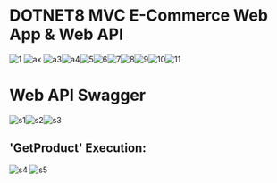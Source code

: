 # DOTNET8 MVC E-Commerce Web App & Web API
![1](https://github.com/duhanboblanli/DOTNET8-MVC-E-Commerce-Web-App/assets/77344408/1fed9b20-9cd2-4f70-87b7-81955963ebf5)
![ax](https://github.com/duhanboblanli/DOTNET8-MVC-E-Commerce-Web-App/assets/77344408/fce51178-c159-43a8-ab0e-2c5479497d84)
![a3](https://github.com/duhanboblanli/DOTNET8-MVC-E-Commerce-Web-App/assets/77344408/e282f6d0-424f-41a9-a365-3b4b31b651c8)![a4](https://github.com/duhanboblanli/DOTNET8-MVC-E-Commerce-Web-App/assets/77344408/e6f7eae9-f168-4c75-ace5-93478b7e0072)![5](https://github.com/duhanboblanli/DOTNET8-MVC-E-Commerce-Web-App/assets/77344408/aa22a75b-8857-4729-b72b-5d57c0de7711)![6](https://github.com/duhanboblanli/DOTNET8-MVC-E-Commerce-Web-App/assets/77344408/1b333a1c-84e1-4eee-95b9-c10c9c219ebd)![7](https://github.com/duhanboblanli/DOTNET8-MVC-E-Commerce-Web-App/assets/77344408/c0c51b7c-dd34-42cf-9f54-65d2f193d258)![8](https://github.com/duhanboblanli/DOTNET8-MVC-E-Commerce-Web-App/assets/77344408/99d118db-8ecc-4e24-a9a4-cbb869fb875a)![9](https://github.com/duhanboblanli/DOTNET8-MVC-E-Commerce-Web-App/assets/77344408/32e16f65-c11f-4927-84da-9142c6466444)![10](https://github.com/duhanboblanli/DOTNET8-MVC-E-Commerce-Web-App/assets/77344408/f141bcc9-7d55-4ce0-9d16-e50796ae82bd)![11](https://github.com/duhanboblanli/DOTNET8-MVC-E-Commerce-Web-App/assets/77344408/e0216267-32da-4a09-b6e7-12b0f22af31b)

# Web API Swagger
![s1](https://github.com/duhanboblanli/DOTNET8-MVC-E-Commerce-Web-App/assets/77344408/b744bca0-330d-4d84-84e6-3d7f19398817)![s2](https://github.com/duhanboblanli/DOTNET8-MVC-E-Commerce-Web-App/assets/77344408/a86e49e5-c889-4a57-99c1-2774c7a28b52)![s3](https://github.com/duhanboblanli/DOTNET8-MVC-E-Commerce-Web-App/assets/77344408/e9571b3d-381b-4ca4-bfd1-1c8a8f132d2e)

## 'GetProduct' Execution: 
![s4](https://github.com/duhanboblanli/DOTNET8-MVC-E-Commerce-Web-App/assets/77344408/0e3ed0f2-8111-4ec4-91e7-092265094580)
![s5](https://github.com/duhanboblanli/DOTNET8-MVC-E-Commerce-Web-App/assets/77344408/ad2c1746-e0c6-4f2d-8f49-ab2bf3a2886f)




















